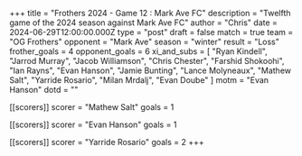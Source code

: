 +++
title = "Frothers 2024 - Game 12 : Mark Ave FC"
description = "Twelfth game of the 2024 season against Mark Ave FC"
author = "Chris"
date = 2024-06-29T12:00:00.000Z
type = "post"
draft = false
match = true
team = "OG Frothers"
opponent = "Mark Ave"
season = "winter"
result = "Loss"
frother_goals = 4
opponent_goals = 6
xi_and_subs = [
  "Ryan Kindell",
  "Jarrod Murray",
  "Jacob Williamson",
  "Chris Chester",
  "Farshid Shokoohi",
  "Ian Rayns",
  "Evan Hanson",
  "Jamie Bunting",
  "Lance Molyneaux",
  "Mathew Salt",
  "Yarride Rosario",
  "Milan Mrdalj",
  "Evan Doube"
]
motm = "Evan Hanson"
dotd = ""

[[scorers]]
scorer = "Mathew Salt"
goals = 1

[[scorers]]
scorer = "Evan Hanson"
goals = 1

[[scorers]]
scorer = "Yarride Rosario"
goals = 2
+++

